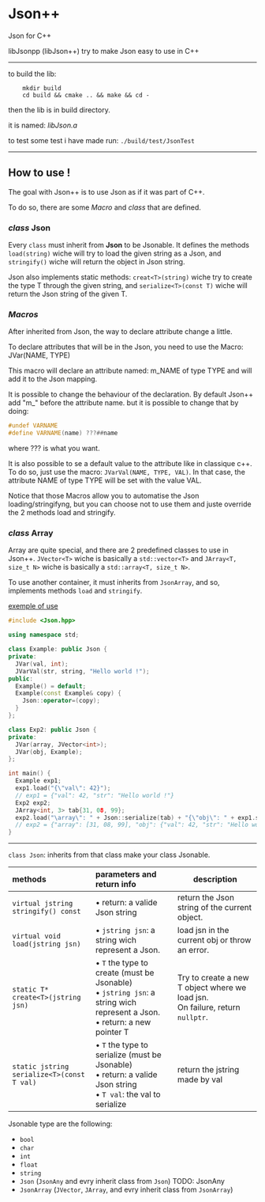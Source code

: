 # Json++
Json for C++

libJsonpp (libJson++) try to make Json easy to use in C++

---

to build the lib:

```shell
    mkdir build
    cd build && cmake .. && make && cd -
```

then the lib is in build directory.

it is named: _libJson.a_

to test some test i have made run: `./build/test/JsonTest`

---

## How to use !

The goal with Json++ is to use Json as if it was part of C++.

To do so, there are some _Macro_ and _class_ that are defined.

### _class_ Json

Every `class` must inherit from __Json__ to be Jsonable. It defines the methods `load(string)` wiche will try to load the given string as a Json, and `stringify()` wiche will return the object in Json string.

Json also implements static methods: `creat<T>(string)` wiche try to create the type T through the given string, and `serialize<T>(const T)` wiche will return the Json string of the given T.

### _Macros_

After inherited from Json, the way to declare attribute change a little.

To declare attributes that will be in the Json, you need to use the Macro: JVar(NAME, TYPE)

This macro will declare an attribute named: m_NAME of type TYPE and will add it to the Json mapping.

It is possible to change the behaviour of the declaration. By default Json++ add "m_" before the attribute name. but it is possible to change that by doing:

```c++
#undef VARNAME
#define VARNAME(name) ???##name
```

where ??? is what you want.

It is also possible to se a default value to the attribute like in classique c++. To do so, just use the macro: `JVarVal(NAME, TYPE, VAL)`. In that case, the attribute NAME of type TYPE will be set with the value VAL.

Notice that those Macros allow you to automatise the Json loading/stringifyng, but you can choose not to use them and juste override the 2 methods load and stringify.

### _class_ Array

Array are quite special, and there are 2 predefined classes to use in Json++. `JVector<T>` wiche is basically a `std::vector<T>` and  `JArray<T, size_t N>` wiche is basically a `std::array<T, size_t N>`.

To use another container, it must inherits from `JsonArray`, and so, implements methods `load` and  `stringify`.

<u>exemple of use</u>

```c++
#include <Json.hpp>

using namespace std;

class Example: public Json {
private:
  JVar(val, int);
  JVarVal(str, string, "Hello world !");
public:
  Example() = default;
  Example(const Example& copy) {
    Json::operator=(copy);
  }
};

class Exp2: public Json {
private:
  JVar(array, JVector<int>);
  JVar(obj, Example);
};

int main() {
  Example exp1;
  exp1.load("{\"val\": 42}");
  // exp1 = {"val": 42, "str": "Hello world !"}
  Exp2 exp2;
  JArray<int, 3> tab{31, 08, 99};
  exp2.load("\array\": " + Json::serialize(tab) + "{\"obj\": " + exp1.stringify() + "}");
  // exp2 = {"array": [31, 08, 99], "obj": {"val": 42, "str": "Hello world !"}}
}
```

---

`class Json`: inherits from that class make your class Jsonable.

| methods                                    | parameters and return info                                   | description                                                  |
| :----------------------------------------- | :----------------------------------------------------------- | ------------------------------------------------------------ |
| `virtual jstring stringify() const`        | • return: a valide Json string                               | return the Json string of the current object.                |
| `virtual void load(jstring jsn)`           | • `jstring jsn`: a string wich represent a Json.             | load jsn in the current obj or throw an error.               |
| `static T* create<T>(jstring jsn)`         | • `T` the type to create (must be Jsonable)<br />• `jstring jsn`: a string wich represent a Json.<br />• return: a new pointer T | Try to create a new T object where we load jsn.<br />On failure, return `nullptr`. |
| `static jstring serialize<T>(const T val)` | • `T` the type to serialize (must be Jsonable)<br />• return: a valide Json string<br />• `T val`: the val to serialize | return the jstring made by val                               |

Jsonable type are the following:

- `bool`
- `char`
- `int`
- `float`
- `string`
- `Json` (`JsonAny` and evry inherit class from `Json`) TODO: JsonAny
- `JsonArray` (`JVector`, `JArray`, and evry inherit class from `JsonArray`)

